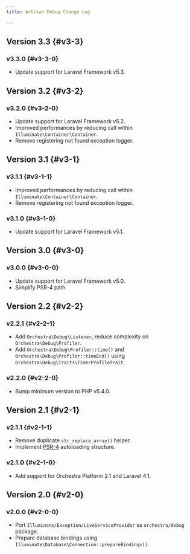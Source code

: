 ```yaml
---
title: Artisan Debug Change Log

---
```


## Version 3.3 {#v3-3}

### v3.3.0 {#v3-3-0}

* Update support for Laravel Framework v5.3.

## Version 3.2 {#v3-2}

### v3.2.0 {#v3-2-0}

* Update support for Laravel Framework v5.2.
* Improved performances by reducing call within `Illuminate\Container\Container`.
* Remove registering not found exception logger.

## Version 3.1 {#v3-1}

### v3.1.1 {#v3-1-1}

* Improved performances by reducing call within `Illuminate\Container\Container`.
* Remove registering not found exception logger.

### v3.1.0 {#v3-1-0}

* Update support for Laravel Framework v5.1.

## Version 3.0 {#v3-0}

### v3.0.0 {#v3-0-0}

* Update support for Laravel Framework v5.0.
* Simplify PSR-4 path.

## Version 2.2 {#v2-2}

### v2.2.1 {#v2-2-1}

* Add `Orchestra\Debug\Listener`, reduce complexity on `Orchestra\Debug\Profiler`.
* Add `Orchestra\Debug\Profiler::time()` and `Orchestra\Debug\Profiler::timeEnd()` using `Orchestra\Debug\Traits\TimerProfileTrait`.

### v2.2.0 {#v2-2-0}

* Bump minimum version to PHP v5.4.0.

## Version 2.1 {#v2-1}

### v2.1.1 {#v2-1-1}

* Remove duplicate `str_replace_array()` helper.
* Implement [PSR-4](https://github.com/php-fig/fig-standards/blob/master/proposed/psr-4-autoloader/psr-4-autoloader.md) autoloading structure.

### v2.1.0 {#v2-1-0}

* Add support for Orchestra Platform 2.1 and Laravel 4.1.

## Version 2.0 {#v2-0}

### v2.0.0 {#v2-0-0}

* Port `Illuminate/Exception/LiveServiceProvider` as `orchestra/debug` package.
* Prepare database bindings using `Illuminate\Database\Connection::prepareBindings()`.
